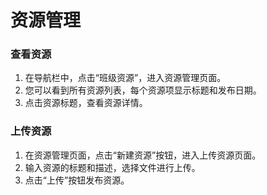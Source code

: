# 资源管理

### 查看资源

1. 在导航栏中，点击“班级资源”，进入资源管理页面。
2. 您可以看到所有资源列表，每个资源项显示标题和发布日期。
3. 点击资源标题，查看资源详情。

### 上传资源

1. 在资源管理页面，点击“新建资源”按钮，进入上传资源页面。
2. 输入资源的标题和描述，选择文件进行上传。
3. 点击“上传”按钮发布资源。
